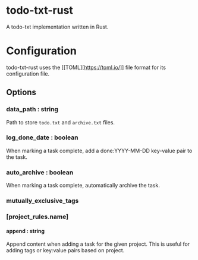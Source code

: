 # todo-txt-rust

A todo-txt implementation written in Rust.

# Configuration

todo-txt-rust uses the [[TOML][https://toml.io/]] file format for its
configuration file.

## Options

### data_path : string

Path to store `todo.txt` and `archive.txt` files.

### log_done_date : boolean

When marking a task complete, add a done:YYYY-MM-DD key-value pair
to the task.

### auto_archive : boolean

When marking a task complete, automatically archive the task.

### mutually_exclusive_tags

### [project_rules.name]

#### append : string

Append content when adding a task for the given project. This is useful for
adding tags or key:value pairs based on project.

